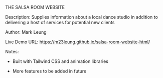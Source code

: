 THE SALSA ROOM WEBSITE

Description: Supplies information about a local dance studio in addition to delivering a host of services for potential new clients

Author: Mark Leung

Live Demo URL: https://m23leung.github.io/salsa-room-website-html/

Notes:

- Built with Tailwind CSS and animation libraries

- More features to be added in future
